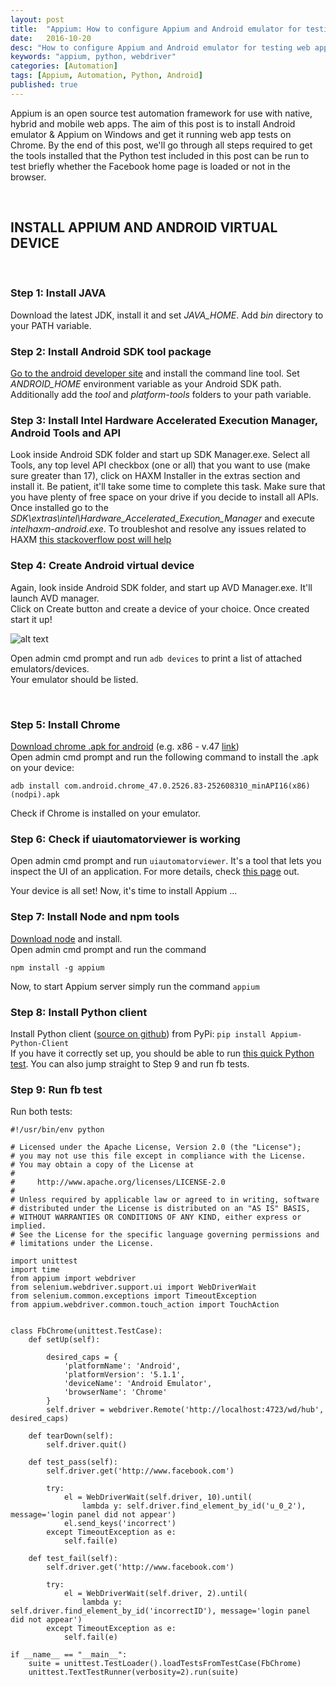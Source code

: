 ```yaml
---
layout: post
title:  "Appium: How to configure Appium and Android emulator for testing web apps on Chrome browser with Python"
date:   2016-10-20
desc: "How to configure Appium and Android emulator for testing web apps on Chrome browser with Python"
keywords: "appium, python, webdriver"
categories: [Automation]
tags: [Appium, Automation, Python, Android]
published: true
---
```



Appium is an open source test automation framework for use with native, hybrid and mobile web apps. The aim of this post is to install Android emulator & Appium on Windows and get it running web app tests on Chrome. By the end of this post, we'll go through all steps required to get the tools installed that the Python test included in this post can be run to test briefly whether the Facebook home page is loaded or not in the browser.

&nbsp;

## INSTALL APPIUM AND ANDROID VIRTUAL DEVICE

&nbsp;

### Step 1: Install JAVA
Download the latest JDK, install it and set _JAVA_HOME_. Add _bin_ directory to your PATH variable.  

### Step 2: Install Android SDK tool package  
[Go to the android developer site](https://developer.android.com/studio/index.html) and install the command line tool. Set _ANDROID_HOME_ environment variable as your Android SDK path. Additionally add the _tool_ and _platform-tools_ folders to your path variable.  

### Step 3: Install Intel Hardware Accelerated Execution Manager, Android Tools and API  
Look inside Android SDK folder and start up SDK Manager.exe. Select all Tools, any top level API checkbox (one or all) that you want to use (make sure greater than 17), click on HAXM Installer in the extras section and install it. Be patient, it'll take some time to complete this task. Make sure that you have plenty of free space on your drive if you decide to install all APIs. Once installed go to the _SDK\extras\intel\Hardware_Accelerated_Execution_Manager_ and execute _intelhaxm-android.exe_.
To troubleshot and resolve any issues related to HAXM [this stackoverflow post will help](http://stackoverflow.com/questions/26355645/error-in-launching-avd-with-amd-processor)  

### Step 4: Create Android virtual device  
Again, look inside Android SDK folder, and start up AVD Manager.exe. It'll launch AVD manager.  
Click on Create button and create a device of your choice. Once created start it up!


![alt text](http://testprojects.co/static/img/postimg/android.png "Android Virtual Device")

Open admin cmd prompt and run `adb devices` to print a list of attached emulators/devices.  
Your emulator should be listed.

&nbsp;

### Step 5: Install Chrome  
[Download chrome .apk for android](http://www.apkmirror.com/uploads/?q=chrome) (e.g. x86 - v.47 [link](http://www.apkmirror.com/apk/google-inc/chrome/chrome-47-0-2526-83-release/))  
Open admin cmd prompt and run the following command to install the .apk on your device:  

```
adb install com.android.chrome_47.0.2526.83-252608310_minAPI16(x86)(nodpi).apk 
```
Check if Chrome is installed on your emulator.

### Step 6: Check if uiautomatorviewer is working
Open admin cmd prompt and run `uiautomatorviewer`. It's a tool that lets you inspect the UI of an application. For more details, check [this page](https://nishantverma.gitbooks.io/appium-for-android/content/exploring_uiautomatorviewer/) out.

Your device is all set! Now, it's time to install Appium ...

### Step 7: Install Node and npm tools
[Download node](https://nodejs.org/en/download/) and install.  
Open admin cmd prompt and run the command  

```
npm install -g appium
```

Now, to start Appium server simply run the command `appium`

### Step 8: Install Python client
Install Python client ([source on github](https://github.com/appium/python-client)) from PyPi: `pip install Appium-Python-Client`  
If you have it correctly set up, you should be able to run [this quick Python test](https://github.com/appium/python-client/blob/master/test/functional/android/chrome_tests.py). You can also jump straight to Step 9 and run fb tests.


### Step 9: Run fb test

Run both tests:

```
#!/usr/bin/env python

# Licensed under the Apache License, Version 2.0 (the "License");
# you may not use this file except in compliance with the License.
# You may obtain a copy of the License at
#
#     http://www.apache.org/licenses/LICENSE-2.0
#
# Unless required by applicable law or agreed to in writing, software
# distributed under the License is distributed on an "AS IS" BASIS,
# WITHOUT WARRANTIES OR CONDITIONS OF ANY KIND, either express or implied.
# See the License for the specific language governing permissions and
# limitations under the License.

import unittest
import time
from appium import webdriver
from selenium.webdriver.support.ui import WebDriverWait
from selenium.common.exceptions import TimeoutException
from appium.webdriver.common.touch_action import TouchAction


class FbChrome(unittest.TestCase):
    def setUp(self):
        
        desired_caps = {
            'platformName': 'Android',
            'platformVersion': '5.1.1',
            'deviceName': 'Android Emulator',
            'browserName': 'Chrome'
        }
        self.driver = webdriver.Remote('http://localhost:4723/wd/hub', desired_caps)
        
    def tearDown(self):
        self.driver.quit()

    def test_pass(self):
        self.driver.get('http://www.facebook.com')

        try:
            el = WebDriverWait(self.driver, 10).until(
                lambda y: self.driver.find_element_by_id('u_0_2'), message='login panel did not appear')
            el.send_keys('incorrect')
        except TimeoutException as e:
            self.fail(e)

    def test_fail(self):
        self.driver.get('http://www.facebook.com')

        try:
            el = WebDriverWait(self.driver, 2).until(
                lambda y: self.driver.find_element_by_id('incorrectID'), message='login panel did not appear')
        except TimeoutException as e:
            self.fail(e)

if __name__ == "__main__":
    suite = unittest.TestLoader().loadTestsFromTestCase(FbChrome)
    unittest.TextTestRunner(verbosity=2).run(suite)

```






&nbsp;
